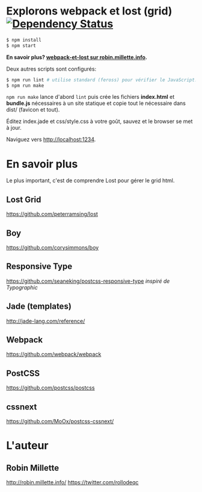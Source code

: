 # Explorons webpack et lost (grid) [![Dependency Status](https://gemnasium.com/badges/github.com/millette/rollodeqc-dev-profile.svg)](https://gemnasium.com/github.com/millette/rollodeqc-dev-profile)

```sh
$ npm install
$ npm start
```

**En savoir plus? [webpack-et-lost sur robin.millette.info](http://robin.millette.info/webpack-et-lost).**

Deux autres scripts sont configurés:

```sh
$ npm run lint # utilise standard (feross) pour vérifier le JavaScript.
$ npm run make
```

```npm run make``` lance d'abord ```lint``` puis crée les fichiers
**index.html** et **bundle.js** nécessaires à un site statique et
copie tout le nécessaire dans dist/ (favicon et tout).

Éditez index.jade et css/style.css à votre goût, sauvez et le browser
se met à jour.

Naviguez vers <http://localhost:1234>.

# En savoir plus
Le plus important, c'est de comprendre Lost pour gérer le grid html.

## Lost Grid
<https://github.com/peterramsing/lost>

## Boy
<https://github.com/corysimmons/boy>

## Responsive Type
<https://github.com/seaneking/postcss-responsive-type> *inspiré de Typographic*

## Jade (templates)
<http://jade-lang.com/reference/>

## Webpack
<https://github.com/webpack/webpack>

## PostCSS
<https://github.com/postcss/postcss>

## cssnext
<https://github.com/MoOx/postcss-cssnext/>

# L'auteur
## Robin Millette
<http://robin.millette.info/> <https://twitter.com/rollodeqc>
